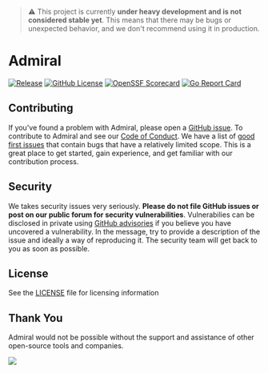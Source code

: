 > :warning: This project is currently **under heavy development and is not considered stable yet**. This means that there may be bugs or unexpected behavior, and we don't recommend using it in production.

# Admiral

[![Release](https://img.shields.io/github/v/release/mberwanger/admiral?style=flat-square)](https://github.com/mberwanger/admiral/releases/latest)
[![GitHub License](https://img.shields.io/github/license/mberwanger/admiral?style=flat-square)](https://github.com/mberwanger/admiral/blob/master/LICENSE)
[![OpenSSF Scorecard](https://img.shields.io/ossf-scorecard/github.com/mberwanger/admiral?label=openssf%20scorecard&style=flat-square)](https://scorecard.dev/viewer/?uri=github.com/mberwanger/admiral)
[![Go Report Card](https://goreportcard.com/badge/github.com/mberwanger/admiral?style=flat-square)](https://goreportcard.com/report/github.com/mberwanger/admiral)

## Contributing

If you've found a problem with Admiral, please open a [GitHub issue](https://github.com/mberwanger/admiral/issues/new/choose). To contribute to Admiral and see our [Code of Conduct](https://github.com/mberwanger/admiral/tree/master/.github/CODE_OF_CONDUCT.md). We have a list of [good first issues](https://github.com/mberwanger/admiral/labels/contributor-program) that contain bugs that have a relatively limited scope. This is a great place to get started, gain experience, and get familiar with our contribution process.

## Security

We takes security issues very seriously. **Please do not file GitHub issues or post on our public forum for security vulnerabilities**. Vulnerabilies can be disclosed in private using [GitHub advisories](https://github.com/mberwanger/admiral/security) if you believe you have uncovered a vulnerability. In the message, try to provide a description of the issue and ideally a way of reproducing it. The security team will get back to you as soon as possible.

## License

See the [LICENSE](https://github.com/mberwanger/admiral/tree/master/LICENSE) file for licensing information

## Thank You

Admiral would not be possible without the support and assistance of other open-source tools and companies.

<a href="https://github.com/mberwanger/admiral/graphs/contributors">
  <img src="https://contrib.rocks/image?repo=mberwanger/admiral"/>
</a>